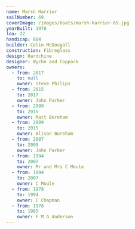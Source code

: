 ```yaml
---
name: Marsh Harrier
sailNumber: 69
coverImage: /images/boats/marsh-harrier-69.jpg
yearBuilt: 1978
loa: 22
handicap: 884
builder: Colin McDougall
construction: Fibreglass
design: Hardchine
designer: Wyche and Coppock
owners:
  - from: 2017
    to: null
    owner: Steve Philips
  - from: 2015
    to: 2017
    owner: John Parker
  - from: 2009
    to: 2015
    owner: Matt Boreham
  - from: 2009
    to: 2015
    owner: Alison Boreham
  - from: 2007
    to: 2009
    owner: John Parker
  - from: 1994
    to: 2007
    owner: Mr and Mrs C Moule
  - from: 1994
    to: 2007
    owner: C Moule
  - from: 1978
    to: 1994
    owner: C Chapman
  - from: 1978
    to: 1985
    owner: F M G Anderson
---
```

